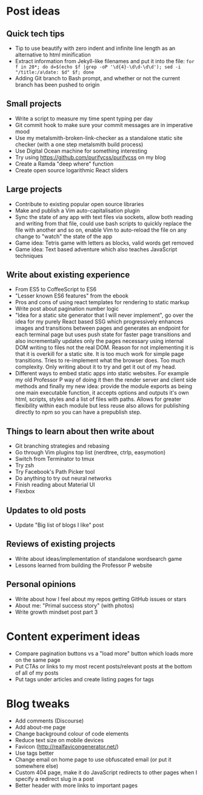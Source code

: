 # Post ideas

## Quick tech tips

- Tip to use beautify with zero indent and infinite line length as an alternative to html minification
- Extract information from Jekyll-like filenames and put it into the file: `for f in 20*; do d=$(echo $f |grep -oP '\d{4}-\d\d-\d\d'); sed -i "/title:/a\date: $d" $f; done`
- Adding Git branch to Bash prompt, and whether or not the current branch has been pushed to origin

## Small projects

- Write a script to measure my time spent typing per day
- Git commit hook to make sure your commit messages are in imperative mood
- Use my metalsmith-broken-link-checker as a standalone static site checker (with a one step metalsmith build process)
- Use Digital Ocean machine for something interesting
- Try using https://github.com/purifycss/purifycss on my blog
- Create a Ramda "deep where" function
- Create open source logarithmic React sliders

## Large projects

- Contribute to existing popular open source libraries
- Make and publish a Vim auto-capitalisation plugin
- Sync the state of any app with text files via sockets, allow both reading and writing from that file, could use bash scripts to quickly replace the file with another and so on, enable Vim to auto-reload the file on any change to "watch" the state of the app
- Game idea: Tetris game with letters as blocks, valid words get removed 
- Game idea: Text based adventure which also teaches JavaScript techniques

## Write about existing experience

- From ES5 to CoffeeScript to ES6
- "Lesser known ES6 features" from the ebook
- Pros and cons of using react templates for rendering to static markup
- Write post about pagination number logic
- "Idea for a static site generator that I will never implement", go over the idea for my purely React based SSG which progressively enhances images and transitions between pages and generates an endpoint for each terminal page but uses push state for faster page transitions and also incrementally updates only the pages necessary using internal DOM writing to files not the real DOM. Reason for not implementing it is that it is overkill for a static site. It is too much work for simple page transitions. Tries to re-implement what the browser does. Too much complexity. Only writing about it to try and get it out of my head. 
- Different ways to embed static apps into static websites. For example my old Professor P way of doing it then the render server and client side methods and finally my new idea: provide the module exports as being one main executable function, it accepts options and outputs it's own html, scripts, styles and a list of files with paths. Allows for greater flexibility within each module but less reuse also allows for publishing directly to npm so you can have a prepublish step. 

## Things to learn about then write about

- Git branching strategies and rebasing
- Go through Vim plugins top list (nerdtree, ctrlp, easymotion)
- Switch from Terminator to tmux
- Try zsh
- Try Facebook's Path Picker tool
- Do anything to try out neural networks
- Finish reading about Material UI
- Flexbox

## Updates to old posts

- Update "Big list of blogs I like" post

## Reviews of existing projects

- Write about ideas/implementation of standalone wordsearch game
- Lessons learned from building the Professor P website

## Personal opinions

- Write about how I feel about my repos getting GitHub issues or stars
- About me: "Primal success story" (with photos)
- Write growth mindset post part 3

# Content experiment ideas

- Compare pagination buttons vs a "load more" button which loads more on the same page
- Put CTAs or links to my most recent posts/relevant posts at the bottom of all of my posts
- Put tags under articles and create listing pages for tags

# Blog tweaks

- Add comments (Discourse)
- Add about-me page
- Change background colour of code elements
- Reduce text size on mobile devices
- Favicon (http://realfavicongenerator.net/)
- Use tags better
- Change email on home page to use obfuscated email (or put it somewhere else)
- Custom 404 page, make it do JavaScript redirects to other pages when I specify a redirect slug in a post
- Better header with more links to important pages
